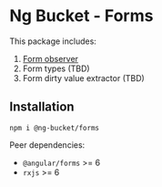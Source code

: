 # Ng Bucket - Forms

This package includes:
1. [Form observer](https://github.com/ng-bucket/ng-bucket/blob/master/docs/form-observer.md)
2. Form types (TBD)
3. Form dirty value extractor (TBD)

## Installation

`npm i @ng-bucket/forms`

Peer dependencies:
 * `@angular/forms` >= 6
 * `rxjs` >= 6


